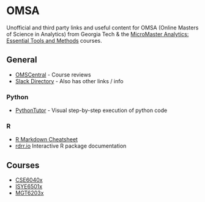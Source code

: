 # OMSA
Unofficial and third party links and useful content for OMSA (Online Masters of Science in Analytics) from Georgia Tech & the [MicroMaster  Analytics: Essential Tools and Methods](https://www.edx.org/micromasters/gtx-analytics-essential-tools-and-methods) courses.

## General

* [OMSCentral](https://omscentral.com/courses) - Course reviews
* [Slack Directory](https://docs.google.com/spreadsheets/d/1j--C5eVxlbMBDBnp68IZX9cY6hbCoGsA8S2CsRK1zlA/edit#gid=0) - Also has other links / info

### Python

* [PythonTutor](http://pythontutor.com/) - Visual step-by-step execution of python code

### R

* [R Markdown Cheatsheet](https://rstudio.com/wp-content/uploads/2015/02/rmarkdown-cheatsheet.pdf) 
* [rdrr.io](https://rdrr.io/) Interactive R package documentation


## Courses

* [CSE6040x](cse6040x/cse6040x.md) 
* [ISYE6501x](isye6501x/isye6501x.md)
* [MGT6203x](mgt6203x/mgt6203x.md)
